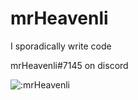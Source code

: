 # mrHeavenli
I sporadically write code

mrHeavenli#7145 on discord

![:mrHeavenli](https://count.getloli.com/get/@mrHeavenli)
